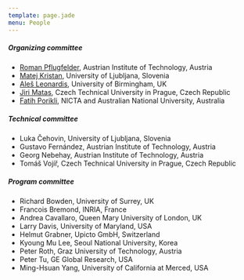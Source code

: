 ```yaml
---
template: page.jade
menu: People
---
```


##### Organizing committee

-   [Roman
    Pflugfelder](http://www.cat-project.at/index.php/team/roman-pflugfelder),
    Austrian Institute of Technology, Austria
-   [Matej Kristan](http://www.vicos.si/People/Matejk), University of
    Ljubljana, Slovenia
-   [Aleš Leonardis](http://www.vicos.si/People/Ales_Leonardis),
    University of Birmingham, UK
-   [Jiri Matas](http://cmp.felk.cvut.cz/~matas/), Czech Technical
    University in Prague, Czech Republic
-   [Fatih Porikli](http://www.porikli.com/), NICTA and Australian
    National University, Australia

##### Technical committee

-   Luka Čehovin, University of Ljubljana, Slovenia
-   Gustavo Fernández, Austrian Institute of Technology, Austria
-   Georg Nebehay, Austrian Institute of Technology, Austria
-   Tomáš Vojíř, Czech Technical University in Prague, Czech Republic

##### Program committee

-   Richard Bowden, University of Surrey, UK
-   Francois Bremond, INRIA, France
-   Andrea Cavallaro, Queen Mary University of London, UK
-   Larry Davis, University of Maryland, USA
-   Helmut Grabner, Upicto GmbH, Switzerland
-   Kyoung Mu Lee, Seoul National University, Korea
-   Peter Roth, Graz University of Technology, Austria
-   Peter Tu, GE Global Research, USA
-   Ming-Hsuan Yang, University of California at Merced, USA


